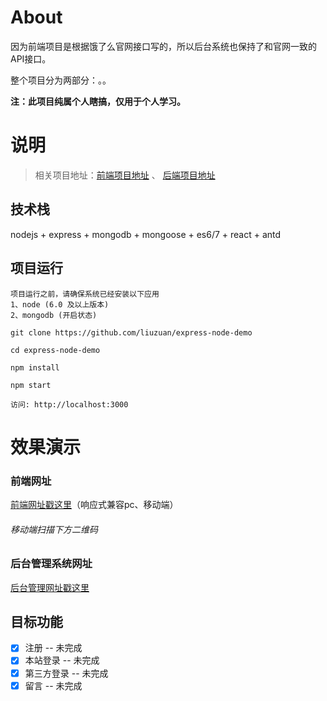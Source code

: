 # About

因为前端项目是根据饿了么官网接口写的，所以后台系统也保持了和官网一致的API接口。

整个项目分为两部分：。。

__注：此项目纯属个人瞎搞，仅用于个人学习。__

# 说明

> 相关项目地址：[前端项目地址](https://github.com/liuzuan/liuzuan-resume)  、 [后端项目地址](https://github.com/liuzuan/express-node-demo)

## 技术栈

nodejs + express + mongodb + mongoose + es6/7 + react + antd


## 项目运行

```
项目运行之前，请确保系统已经安装以下应用
1、node (6.0 及以上版本)
2、mongodb (开启状态)
```

```
git clone https://github.com/liuzuan/express-node-demo

cd express-node-demo

npm install

npm start

访问: http://localhost:3000

```

# 效果演示

### 前端网址
[前端网址戳这里](http://liuzuann.com)（响应式兼容pc、移动端）

###### 移动端扫描下方二维码

### 后台管理系统网址

[后台管理网址戳这里]()

## 目标功能

- [x] 注册 -- 未完成
- [x] 本站登录 -- 未完成
- [x] 第三方登录 -- 未完成
- [x] 留言 -- 未完成